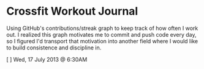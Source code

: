 Crossfit Workout Journal
========

Using GitHub's contributions/streak graph to keep track of how often I work out. I realized this graph
motivates me to commit and push code every day, so I figured I'd transport that motivation into another
field where I would like to build consistence and discipline in.

[ ] Wed, 17 July 2013 @ 6:30AM
